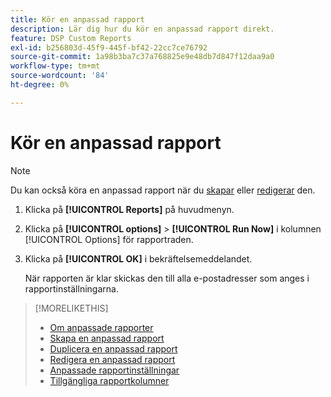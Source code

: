 ```yaml
---
title: Kör en anpassad rapport
description: Lär dig hur du kör en anpassad rapport direkt.
feature: DSP Custom Reports
exl-id: b256803d-45f9-445f-bf42-22cc7ce76792
source-git-commit: 1a98b3ba7c37a768825e9e48db7d847f12daa9a0
workflow-type: tm+mt
source-wordcount: '84'
ht-degree: 0%

---
```


# Kör en anpassad rapport

>[!NOTE]
>
>Du kan också köra en anpassad rapport när du [skapar](report-create.md) eller [redigerar](report-edit.md) den.

1. Klicka på **[!UICONTROL Reports]** på huvudmenyn.

1. Klicka på **[!UICONTROL options]** > **[!UICONTROL Run Now]** i kolumnen [!UICONTROL Options] för rapportraden.

1. Klicka på **[!UICONTROL OK]** i bekräftelsemeddelandet.

   När rapporten är klar skickas den till alla e-postadresser som anges i rapportinställningarna.

>[!MORELIKETHIS]
>
>* [Om anpassade rapporter](/help/dsp/reports/report-about.md)
>* [Skapa en anpassad rapport](/help/dsp/reports/report-create.md)
>* [Duplicera en anpassad rapport](/help/dsp/reports/report-copy.md)
>* [Redigera en anpassad rapport](/help/dsp/reports/report-edit.md)
>* [Anpassade rapportinställningar](/help/dsp/reports/report-settings.md)
>* [Tillgängliga rapportkolumner](/help/dsp/reports/report-columns.md)
